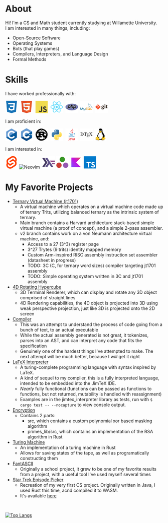 ﻿# About
Hi! I'm a CS and Math student currently studying at Willamette University. \
I am interested in many things, including:
- Open-Source Software
- Operating Systems
- Bots (that play games)
- Compilers, Interpreters, and Language Design
- Formal Methods

# Skills
I have worked professionally with:
<div>    
    <img src="https://github.com/devicons/devicon/blob/master/icons/css3/css3-plain.svg"  title="CSS3" alt="CSS" width="40" height="40"/>&nbsp;
    <img src="https://github.com/devicons/devicon/blob/master/icons/html5/html5-original.svg" title="HTML5" alt="HTML" width="40" height="40"/>&nbsp;
    <img src="https://github.com/devicons/devicon/blob/master/icons/javascript/javascript-original.svg" title="JavaScript" alt="JavaScript" width="40" height="40"/>&nbsp;
    <img src="https://github.com/devicons/devicon/blob/master/icons/react/react-original.svg" title="React" alt="React" width="40" height="40"/>&nbsp;
    <img src="https://github.com/devicons/devicon/blob/master/icons/php/php-original.svg" title="php"  alt="php" width="40" height="40"/>&nbsp;
    <img src="https://github.com/devicons/devicon/blob/master/icons/mysql/mysql-original-wordmark.svg" title="MySQL"  alt="MySQL" width="40" height="40"/>&nbsp;
    <img src="https://github.com/devicons/devicon/blob/master/icons/git/git-original-wordmark.svg" title="Git" **alt="Git" width="40" height="40"/>
</div>

I am proficient in:
<div>
    <img src="https://github.com/devicons/devicon/blob/master/icons/c/c-original.svg"  title="C" alt="C" width="40" height="40"/>&nbsp;
    <img src="https://github.com/devicons/devicon/blob/master/icons/cplusplus/cplusplus-original.svg"  title="C++" alt="C++" width="40" height="40"/>&nbsp;
    <img src="https://github.com/devicons/devicon/blob/master/icons/rust/rust-original.svg"  title="rust" alt="rust" width="40" height="40"/>&nbsp;
    <img src="https://github.com/devicons/devicon/blob/master/icons/python/python-original.svg"  title="python" alt="python" width="40" height="40"/>&nbsp;
    <img src="https://github.com/devicons/devicon/blob/master/icons/java/java-original-wordmark.svg" title="Java" alt="Java" width="40" height="40"/>&nbsp;
    <img src="https://github.com/devicons/devicon/blob/master/icons/latex/latex-original.svg" title="LaTeX" **alt="LaTeX" width="40" height="40"/>
    <img src="https://github.com/devicons/devicon/blob/master/icons/linux/linux-original.svg" title="Linux" **alt="Linux" width="40" height="40"/>
</div>

I am interested in:
<div>
    <img src="https://github.com/devicons/devicon/blob/master/icons/svelte/svelte-original.svg" title="svelte" **alt="svelte" width="40" height="40"/>
    <img src="https://upload.wikimedia.org/wikipedia/commons/thumb/3/3a/Neovim-mark.svg/492px-Neovim-mark.svg.png"  title="Neovim" alt="Neovim" width="40" height="40"/>&nbsp;
    <img src="https://github.com/devicons/devicon/blob/master/icons/haskell/haskell-original.svg" title="haskell" **alt="haskell" width="40" height="40"/>
    <img src="https://github.com/devicons/devicon/blob/master/icons/julia/julia-original.svg" title="julia" **alt="julia" width="40" height="40"/>
    <img src="https://github.com/devicons/devicon/blob/master/icons/kotlin/kotlin-original.svg" title="kotlin" **alt="kotlin" width="40" height="40"/>
    <img src="https://github.com/devicons/devicon/blob/master/icons/typescript/typescript-original.svg" title="TypeScript" alt="TypeScript" width="40" height="40"/>&nbsp;
<div/>

# My Favorite Projects

- [Ternary Virtual Machine (jt1701)](https://github.com/LordGoatius/JIMNIAC)
    - A virtual machine which operates on a virtual machine code made up of ternary Trits, utilizing balanced ternary as the intrinsic system of ternary.
    - Main branch contains a Harvard architecture stack-based simple virtual machine (a proof of concept), and a simple 2-pass assembler.
    - v2 branch contains work on a von Neumann architecture virtual machine, and:
        - Access to a 27 (3^3) register page
        - 3^27 Trytes (9 trits) identity mapped memory
        - Custom Arm-inspired RISC assembly instruction set assembler (datasheet in progress)
        - TODO: 3C (C, for ternary word sizes) compiler targeting jt1701 assembly
        - TODO: Simple operating system written in 3C and jt1701 assembly
- [4D Rotating Hypercube](https://github.com/LordGoatius/cubers)
    - 3D Terminal Renderer, which can display and rotate any 3D object comprised of straight lines
    - 4D Rendering capabilities, the 4D object is projected into 3D using weak perspective projection, just like 3D is projected onto the 2D screen
- [Compiler](https://github.com/LordGoatius/jim_compiler)
    - This was an attempt to understand the process of code going from a bunch of text, to an actual executable
    - While the actual assembly generated is not great, it tokenizes, parses into an AST, and can interpret any code that fits the specification
    - Genuinely one of the hardest things I've attempted to make. The next attempt will be much better, because I *will* get it right
- [LaTeX Interpreter](https://github.com/LordGoatius/jimtex)
    - A turing-complete programming language with syntax inspired by LaTeX.
    - A kind of sequel to my compiler, this is a fully interpreted language, intended to be embedded into the JimTeX IDE.
    - *Nearly* fully functional (functions can be passed as functions to functions, but not returned, mutability is handled with reassignment)
    - Examples are in the jimtex_interpreter library as tests, run with `$ cargo test -- --nocapture` to view console output.
- [Encryption](https://github.com/LordGoatius/jimcrypt)
    - Contains 2 parts:
        - src, which contains a custom polynomial xor based masking algorithm
        - primes_lib/src, which contains an implementation of the RSA algorithm in Rust
- [Turing Machine](https://github.com/LordGoatius/turing_machine)
    - An implementation of a turing machine in Rust
    - Allows for saving states of the tape, as well as programatically constructing them
- [FantASCII](https://august-jhn.github.io/fantAscII/)
    - Originally a school project, it grew to be one of my favorite results from a project, with a useful tool I've used myself several times
- [Star Trek Episode Picker](https://github.com/LordGoatius/star_trek_picker)
    - Recreation of my very first CS project. Originally written in Java, I used Rust this time, acnd compiled it to WASM. 
    - It's available [here](https://lordgoatius.github.io/star_trek_picker/)


<br>

[![Top Langs](https://github-readme-stats.vercel.app/api/top-langs/?username=LordGoatius&layout=compact&theme=vision-friendly-dark)](https://github.com/anuraghazra/github-readme-stats)
